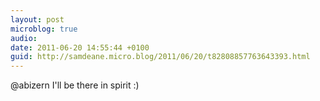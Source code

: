 ```yaml
---
layout: post
microblog: true
audio: 
date: 2011-06-20 14:55:44 +0100
guid: http://samdeane.micro.blog/2011/06/20/t82808857763643393.html
---
```

@abizern I'll be there in spirit :)
